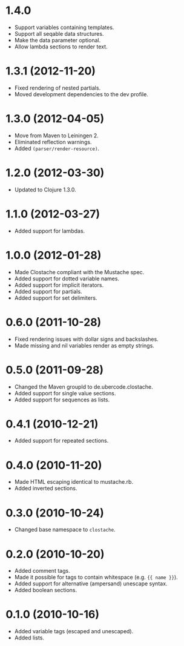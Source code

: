 1.4.0
==================
* Support variables containing templates.
* Support all seqable data structures.
* Make the data parameter optional.
* Allow lambda sections to render text.

1.3.1 (2012-11-20)
==================
* Fixed rendering of nested partials.
* Moved development dependencies to the dev profile.

1.3.0 (2012-04-05)
==================
* Move from Maven to Leiningen 2.
* Eliminated reflection warnings.
* Added `(parser/render-resource)`.

1.2.0 (2012-03-30)
==================
* Updated to Clojure 1.3.0.

1.1.0 (2012-03-27)
==================
* Added support for lambdas.

1.0.0 (2012-01-28)
==================
* Made Clostache compliant with the Mustache spec.
* Added support for dotted variable names.
* Added support for implicit iterators.
* Added support for partials.
* Added support for set delimiters.

0.6.0 (2011-10-28)
==================
* Fixed rendering issues with dollar signs and backslashes.
* Made missing and nil variables render as empty strings.

0.5.0 (2011-09-28)
==================
* Changed the Maven groupId to de.ubercode.clostache.
* Added support for single value sections.
* Added support for sequences as lists.

0.4.1 (2010-12-21)
==================
* Added support for repeated sections.

0.4.0 (2010-11-20)
==================
* Made HTML escaping identical to mustache.rb.
* Added inverted sections.

0.3.0 (2010-10-24)
==================
* Changed base namespace to `clostache`.

0.2.0 (2010-10-20)
==================
* Added comment tags.
* Made it possible for tags to contain whitespace (e.g. `{{ name }}`).
* Added support for alternative (ampersand) unescape syntax.
* Added boolean sections.

0.1.0 (2010-10-16)
==================
* Added variable tags (escaped and unescaped).
* Added lists.
